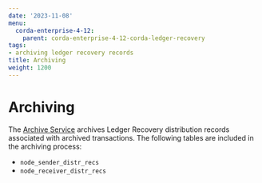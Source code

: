 ```yaml
---
date: '2023-11-08'
menu:
  corda-enterprise-4-12:
    parent: corda-enterprise-4-12-corda-ledger-recovery
tags:
- archiving ledger recovery records
title: Archiving
weight: 1200
---
```


# Archiving

The [Archive Service](../archiving/archiving-setup.md) archives Ledger Recovery distribution
records associated with archived transactions. The following tables are included in the archiving process:
* `node_sender_distr_recs`
* `node_receiver_distr_recs`


